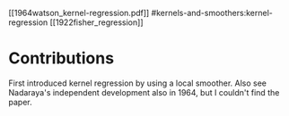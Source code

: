 [[1964watson_kernel-regression.pdf]]
#kernels-and-smoothers:kernel-regression
[[1922fisher_regression]]

# Contributions 

   First introduced kernel regression by using a local smoother. Also see Nadaraya's independent development also in 1964, but I couldn't find the paper. 
